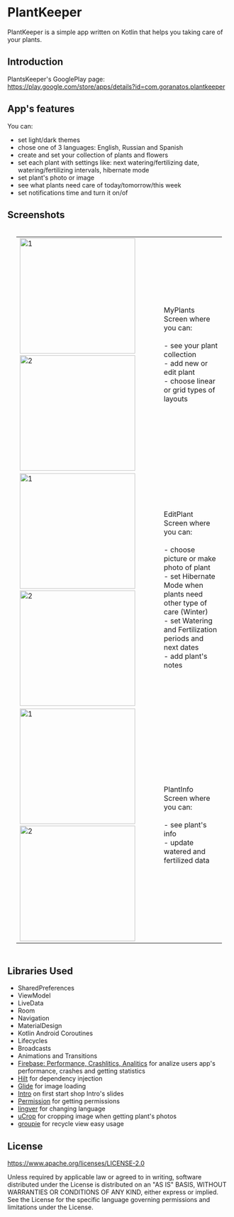 PlantKeeper
===========

PlantKeeper is a simple app written on Kotlin that helps you taking care of your plants.

Introduction
------------

PlantsKeeper's GooglePlay page: https://play.google.com/store/apps/details?id=com.goranatos.plantkeeper

App's features
------------
You can:
* set light/dark themes
* chose one of 3 languages: English, Russian and Spanish
* create and set your collection of plants and flowers
* set each plant with settings like: next watering/fertilizing date, watering/fertilizing intervals, hibernate mode 
* set plant's photo or image
* see what plants need care of today/tomorrow/this week
* set notifications time and turn it on/of

Screenshots
-----------

<table style="padding:20px">
  <tr>
    <td>
      <img src="screenshots/light_my_plants_linear.png"  alt="1" width = 260px>
      &nbsp;&nbsp;&nbsp;&nbsp;
      <img src="screenshots/dark_my_plants_grid.png" alt="2" width = 260px >
    </td>
    <td width="30%">
      MyPlants Screen where you can:<br><br>
      - see your plant collection<br>
      - add new or edit plant<br> 
      - choose linear or grid types of layouts</td>
  </tr>
  
   <tr>
    <td>
      <img src="screenshots/light_edit_plant.png"  alt="1" width = 260px>
      &nbsp;&nbsp;&nbsp;&nbsp;
      <img src="screenshots/dark_edit_plant.png" alt="2" width = 260px >
    </td>
    <td width="30%">
      EditPlant Screen where you can:<br><br>
      - choose picture or make photo of plant<br>
      - set Hibernate Mode when plants need other type of care (Winter)<br>
      - set Watering and Fertilization periods and next dates<br>
      - add plant's notes</td>
  </tr>
  
  <tr>
    <td>
      <img src="screenshots/light_plants_info.png"  alt="1" width = 260px>
      &nbsp;&nbsp;&nbsp;&nbsp;
      <img src="screenshots/dark_plant_info.png" alt="2" width = 260px >
    </td>
    <td width="30%">
      PlantInfo Screen where you can:<br><br> 
      - see plant's info<br>
      - update watered and fertilized data<br>
    </td>
  </tr>
  
</table>

  
Libraries Used
--------------

* SharedPreferences
* ViewModel
* LiveData
* Room
* Navigation
* MaterialDesign
* Kotlin Android Coroutines
* Lifecycles
* Broadcasts
* Animations and Transitions
* [Firebase: Performance, Crashlitics, Analitics][0] for analize users app's performance, crashes and getting statistics
* [Hilt][1] for dependency injection
* [Glide][2] for image loading
* [Intro][3] on first start shop Intro's slides 
* [Permission][4] for getting permissions
* [lingver][5] for changing language
* [uCrop][6] for cropping image when getting plant's photos
* [groupie][7] for recycle view easy usage

[0]: https://firebase.google.com/
[1]: https://dagger.dev/hilt/
[2]: https://bumptech.github.io/glide/
[3]: https://github.com/AppIntro/AppIntro
[4]: https://github.com/permissions-dispatcher/PermissionsDispatcher
[5]: https://github.com/YarikSOffice/lingver
[6]: https://github.com/Yalantis/uCrop
[7]: https://github.com/lisawray/groupie

License
-------

  https://www.apache.org/licenses/LICENSE-2.0

Unless required by applicable law or agreed to in writing, software
distributed under the License is distributed on an "AS IS" BASIS, WITHOUT
WARRANTIES OR CONDITIONS OF ANY KIND, either express or implied.  See the
License for the specific language governing permissions and limitations under
the License.
